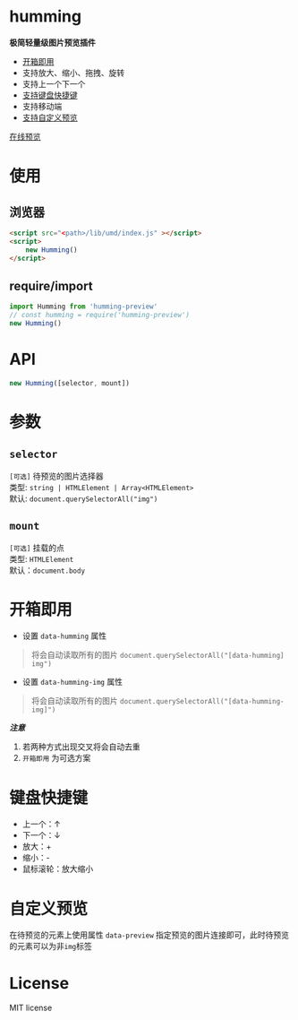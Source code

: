 # humming
**极简轻量级图片预览插件**  
- [开箱即用](#开箱即用)
- 支持放大、缩小、拖拽、旋转  
- 支持上一个下一个
- [支持键盘快捷键](#键盘快捷键)
- 支持移动端  
- [支持自定义预览](#自定义预览)

[在线预览](https://itlangzi.com/gallery.html)  

# 使用

## 浏览器
```html
<script src="<path>/lib/umd/index.js" ></script>
<script>
    new Humming()
</script>
```
## require/import

```js
import Humming from 'humming-preview'
// const humming = require('humming-preview')
new Humming()
```

# API
```js
new Humming([selector, mount])
```

# 参数

## `selector` 
`[可选]` 待预览的图片选择器  
类型: `string | HTMLElement | Array<HTMLElement>`  
默认: `document.querySelectorAll("img")`  

## `mount`
`[可选]` 挂载的点  
类型: `HTMLElement`  
默认：`document.body`

# 开箱即用
- 设置 `data-humming` 属性
> 将会自动读取所有的图片 `document.querySelectorAll("[data-humming] img")`
- 设置 `data-humming-img` 属性
> 将会自动读取所有的图片  `document.querySelectorAll("[data-humming-img]")`  

***注意*** 
1. 若两种方式出现交叉将会自动去重
2. `开箱即用` 为可选方案

# 键盘快捷键
- 上一个：↑
- 下一个：↓
- 放大：+
- 缩小：-
- 鼠标滚轮：放大缩小

# 自定义预览
在待预览的元素上使用属性 `data-preview` 指定预览的图片连接即可，此时待预览的元素可以为非`img`标签

# License
MIT license